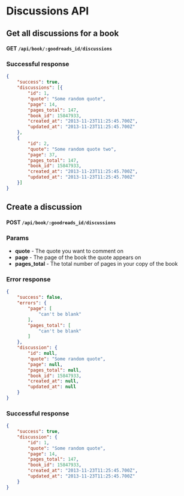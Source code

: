 # Discussions API

## Get all discussions for a book

#### GET `/api/book/:goodreads_id/discussions`

### Successful response

```json
{
    "success": true,
    "discussions": [{
        "id": 1,
        "quote": "Some random quote",
        "page": 14,
        "pages_total": 147,
        "book_id": 15847933,
        "created_at": "2013-11-23T11:25:45.700Z",
        "updated_at": "2013-11-23T11:25:45.700Z"
    },
    {
        "id": 2,
        "quote": "Some random quote two",
        "page": 37,
        "pages_total": 147,
        "book_id": 15847933,
        "created_at": "2013-11-23T11:25:45.700Z",
        "updated_at": "2013-11-23T11:25:45.700Z"
    }]
}
```

## Create a discussion

#### POST `/api/book/:goodreads_id/discussions`

### Params

* **quote** - The quote you want to comment on
* **page** - The page of the book the quote appears on
* **pages_total** - The total number of pages in your copy of the book

### Error response

```json
{
    "success": false,
    "errors": {
        "page": [
            "can't be blank"
        ],
        "pages_total": [
            "can't be blank"
        ]
    },
    "discussion": {
        "id": null,
        "quote": "Some random quote",
        "page": null,
        "pages_total": null,
        "book_id": 15847933,
        "created_at": null,
        "updated_at": null
    }
}
```

### Successful response

```json
{
    "success": true,
    "discussion": {
        "id": 1,
        "quote": "Some random quote",
        "page": 14,
        "pages_total": 147,
        "book_id": 15847933,
        "created_at": "2013-11-23T11:25:45.700Z",
        "updated_at": "2013-11-23T11:25:45.700Z"
    }
}
```
